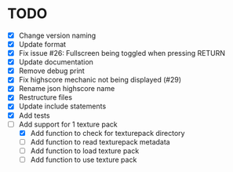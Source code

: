 # TODO

* [x] Change version naming
* [x] Update format
* [x] Fix issue #26: Fullscreen being toggled when pressing RETURN
* [x] Update documentation
* [x] Remove debug print
* [x] Fix highscore mechanic not being displayed (#29)
* [x] Rename json highscore name
* [x] Restructure files
* [x] Update include statements
* [x] Add tests
* [ ] Add support for 1 texture pack
  * [x] Add function to check for texturepack directory
  * [ ] Add function to read texturepack metadata
  * [ ] Add function to load texture pack
  * [ ] Add function to use texture pack
